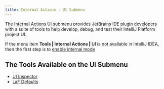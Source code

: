 ```yaml
---
title: Internal Actions - UI Submenu
---
```


The Internal Actions UI submenu provides JetBrains IDE plugin developers with a suite of tools to help develop, debug, and test their IntelliJ Platform project UI.

If the menu item **Tools \| Internal Actions \| UI** is not available in IntelliJ IDEA, then the first step is to [enable internal mode](enabling_internal.md)

## The Tools Available on the UI Submenu

* [UI Inspector](internal_uii.md)
* [LaF Defaults](internal_ui_lafd.md)